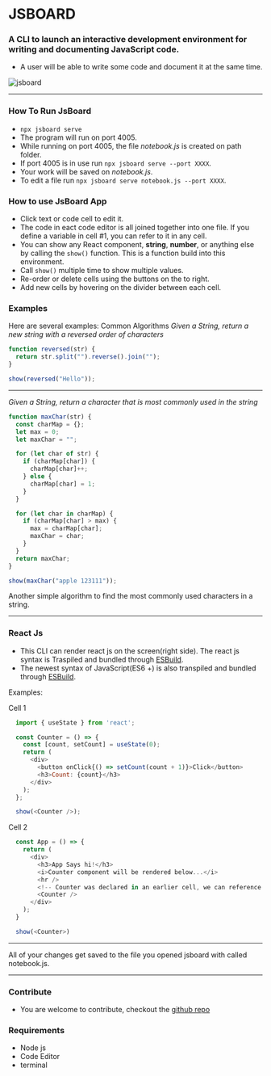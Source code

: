 # JSBOARD

### A CLI to launch an interactive development environment for writing and documenting JavaScript code.

- A user will be able to write some code and document it at the same time.

![jsboard](https://user-images.githubusercontent.com/36708180/135358689-6f4e6c8b-cefe-481b-9117-6d4243b81f7a.png)

---

### How To Run JsBoard

- `npx jsboard serve`
- The program will run on port 4005.
- While running on port 4005, the file _notebook.js_ is created on path folder.
- If port 4005 is in use run `npx jsboard serve --port XXXX`.
- Your work will be saved on _notebook.js_.
- To edit a file run `npx jsboard serve notebook.js --port XXXX`.

### How to use JsBoard App

- Click text or code cell to edit it.
- The code in eact code editor is all joined together into one file. If you define a variable in cell #1, you can refer to it in any cell.
- You can show any React component, **string**, **number**, or anything else by calling the `show()` function. This is a function build into this environment.
- Call `show()` multiple time to show multiple values.
- Re-order or delete cells using the buttons on the to right.
- Add new cells by hovering on the divider between each cell.

### Examples

Here are several examples: Common Algorithms
_Given a String, return a new string with a reversed order of characters_

```js
function reversed(str) {
  return str.split("").reverse().join("");
}

show(reversed("Hello"));
```

---

_Given a String, return a character that is most commonly used in the string_

```js
function maxChar(str) {
  const charMap = {};
  let max = 0;
  let maxChar = "";

  for (let char of str) {
    if (charMap[char]) {
      charMap[char]++;
    } else {
      charMap[char] = 1;
    }
  }

  for (let char in charMap) {
    if (charMap[char] > max) {
      max = charMap[char];
      maxChar = char;
    }
  }
  return maxChar;
}

show(maxChar("apple 123111"));
```

Another simple algorithm to find the most commonly used characters in a string.

---

### React Js

- This CLI can render react js on the screen(right side). The react js syntax is Traspiled and bundled through [ESBuild](https://esbuild.github.io/).
- The newest syntax of JavaScript(ES6 +) is also transpiled and bundled through [ESBuild](https://esbuild.github.io/).

Examples:

Cell 1

```js
  import { useState } from 'react';

  const Counter = () => {
    const [count, setCount] = useState(0);
    return (
      <div>
        <button onClick{() => setCount(count + 1)}>Click</button>
        <h3>Count: {count}</h3>
      </div>
    );
  };

  show(<Counter />);
```

Cell 2

```js
  const App = () => {
    return (
      <div>
        <h3>App Says hi!</h3>
        <i>Counter component will be rendered below...</i>
        <hr />
        <!-- Counter was declared in an earlier cell, we can reference it here -->
        <Counter />
      </div>
    );
  }

  show(<Counter>)
```

---

All of your changes get saved to the file you opened jsboard with called notebook.js.

---

### Contribute

- You are welcome to contribute, checkout the [github repo](https://github.com/Nutty4616/portfoliowork/)

### Requirements

- Node js
- Code Editor
- terminal
